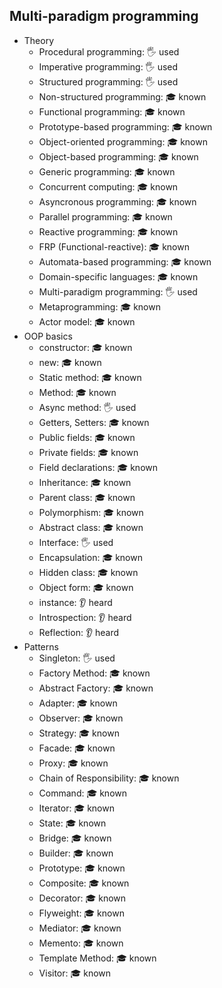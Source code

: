 ## Multi-paradigm programming

- Theory
  - Procedural programming: 🖐️ used
  - Imperative programming: 🖐️ used
  - Structured programming: 🖐️ used
  - Non-structured programming: 🎓 known
  - Functional programming: 🎓 known
  - Prototype-based programming: 🎓 known
  - Object-oriented programming: 🎓 known
  - Object-based programming: 🎓 known
  - Generic programming: 🎓 known
  - Concurrent computing: 🎓 known
  - Asyncronous programming: 🎓 known
  - Parallel programming: 🎓 known
  - Reactive programming: 🎓 known
  - FRP (Functional-reactive): 🎓 known
  - Automata-based programming: 🎓 known
  - Domain-specific languages: 🎓 known
  - Multi-paradigm programming: 🖐️ used
  - Metaprogramming: 🎓 known
  - Actor model: 🎓 known
- OOP basics
  - constructor: 🎓 known
  - new: 🎓 known
  - Static method: 🎓 known
  - Method: 🎓 known
  - Async method: 🖐️ used
  - Getters, Setters: 🎓 known
  - Public fields: 🎓 known
  - Private fields: 🎓 known
  - Field declarations: 🎓 known
  - Inheritance: 🎓 known
  - Parent class: 🎓 known
  - Polymorphism: 🎓 known
  - Abstract class: 🎓 known
  - Interface: 🖐️ used
  - Encapsulation: 🎓 known
  - Hidden class: 🎓 known
  - Object form: 🎓 known
  - instance: 👂 heard
  - Introspection: 👂 heard
  - Reflection: 👂 heard
- Patterns
  - Singleton: 🖐️ used
  - Factory Method: 🎓 known
  - Abstract Factory: 🎓 known
  - Adapter: 🎓 known
  - Observer: 🎓 known
  - Strategy: 🎓 known
  - Facade: 🎓 known
  - Proxy: 🎓 known
  - Chain of Responsibility: 🎓 known
  - Command: 🎓 known
  - Iterator: 🎓 known
  - State: 🎓 known
  - Bridge: 🎓 known
  - Builder: 🎓 known
  - Prototype: 🎓 known
  - Composite: 🎓 known
  - Decorator: 🎓 known
  - Flyweight: 🎓 known
  - Mediator: 🎓 known
  - Memento: 🎓 known
  - Template Method: 🎓 known
  - Visitor: 🎓 known
